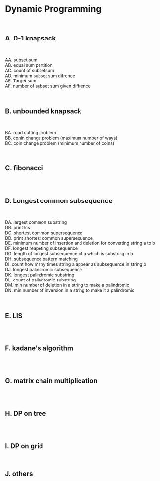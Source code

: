 <h1>Dynamic Programming</h1> <br>

<h2>A. 0-1 knapsack</h2> <br>

AA. subset sum <br>
AB. equal sum partition <br>
AC. count of subsetsum <br>
AD. minimum subset sum difrence <br>
AE. Target sum <br>
AF. number of subset sum given diffrence <br>

<br>

<h2>B. unbounded knapsack</h2> <br>

BA. road cutting problem <br>
BB. conin change problem (maximum number of ways) <br>
BC. coin change problem (minimum number of coins) <br>


 <br>
 
 <h2>C. fibonacci</h2> <br>

 <br>
 
 <h2>D. Longest common subsequence</h2> <br>

DA. largest common substring <br>
DB. print lcs <br>
DC. shortest common supersequence <br>
DD. print shortest common supersequence <br>
DE. minimum number of insertion and deletion for converting string a to b <br>
DF. longest reapeting subsequence <br>
DG. length of longest subsequence of a which is substring in b <br>
DH. subsequence pattern matching <br>
DI. count how many times string a appear as subsequence in string b <br>
DJ. longest palindromic subsequence <br>
DK. longest palindromic substring <br>
DL. count of palindromic substring <br>
DM. min number of deletion in a string to make a palindromic <br>
DN. min number of inversion in a string to make it a palindromic <br>




 <br>
 
 <h2>E. LIS</h2> <br>

 <br>
 
 <h2>F. kadane's algorithm</h2> <br>

 <br>

 <h2>G. matrix chain multiplication</h2> <br>

 <br>
 
 <h2>H. DP on tree</h2> <br>

 <br>
 
 <h2>I. DP on grid</h2> <br>
 <h2>J. others</h2> <br>

